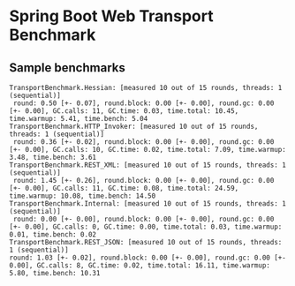 
# Spring Boot Web Transport Benchmark


## Sample benchmarks

    TransportBenchmark.Hessian: [measured 10 out of 15 rounds, threads: 1 (sequential)]
     round: 0.50 [+- 0.07], round.block: 0.00 [+- 0.00], round.gc: 0.00 [+- 0.00], GC.calls: 11, GC.time: 0.03, time.total: 10.45, time.warmup: 5.41, time.bench: 5.04
    TransportBenchmark.HTTP_Invoker: [measured 10 out of 15 rounds, threads: 1 (sequential)]
     round: 0.36 [+- 0.02], round.block: 0.00 [+- 0.00], round.gc: 0.00 [+- 0.00], GC.calls: 10, GC.time: 0.02, time.total: 7.09, time.warmup: 3.48, time.bench: 3.61
    TransportBenchmark.REST_XML: [measured 10 out of 15 rounds, threads: 1 (sequential)]
     round: 1.45 [+- 0.26], round.block: 0.00 [+- 0.00], round.gc: 0.00 [+- 0.00], GC.calls: 11, GC.time: 0.08, time.total: 24.59, time.warmup: 10.08, time.bench: 14.50
    TransportBenchmark.Internal: [measured 10 out of 15 rounds, threads: 1 (sequential)]
     round: 0.00 [+- 0.00], round.block: 0.00 [+- 0.00], round.gc: 0.00 [+- 0.00], GC.calls: 0, GC.time: 0.00, time.total: 0.03, time.warmup: 0.01, time.bench: 0.02
    TransportBenchmark.REST_JSON: [measured 10 out of 15 rounds, threads: 1 (sequential)]
    round: 1.03 [+- 0.02], round.block: 0.00 [+- 0.00], round.gc: 0.00 [+- 0.00], GC.calls: 8, GC.time: 0.02, time.total: 16.11, time.warmup: 5.80, time.bench: 10.31
   